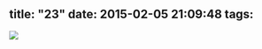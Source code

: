 title: "23"
date: 2015-02-05 21:09:48
tags:
---

![](https://dl.dropbox.com/u/4291520/monograms/23.svg)
